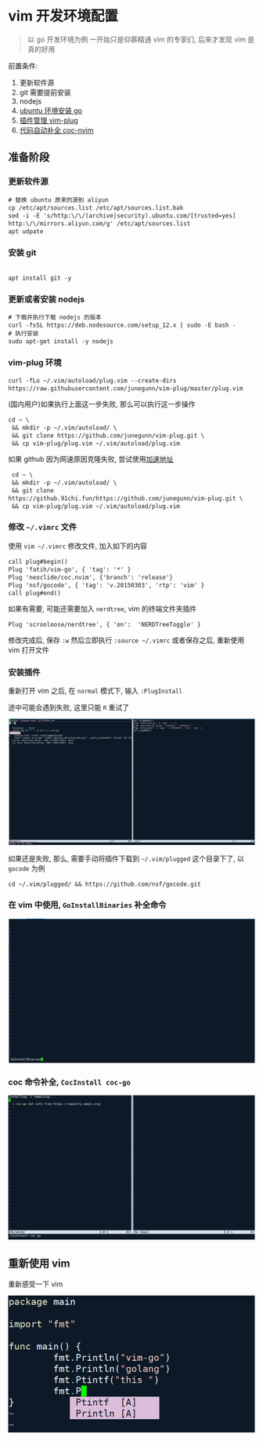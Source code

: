# vim 开发环境配置

> 以 go 开发环境为例
> 一开始只是仰慕精通 vim 的专家们, 后来才发现 vim 是真的好用

前置条件:

1. 更新软件源
2. git 需要提前安装
3. nodejs
4. [ubuntu 环境安装 go](https://github.com/golang/go/wiki/Ubuntu)
5. [插件管理 vim-plug](https://github.com/junegunn/vim-plug)
6. [代码自动补全 coc-nvim](https://github.com/neoclide/coc.nvim)

## 准备阶段

### 更新软件源

```shell
# 替换 ubuntu 原来的源到 aliyun
cp /etc/apt/sources.list /etc/apt/sources.list.bak
sed -i -E 's/http:\/\/(archive|security).ubuntu.com/[trusted=yes] http:\/\/mirrors.aliyun.com/g' /etc/apt/sources.list
apt udpate
```

### 安装 git

```shell

apt install git -y
```

### 更新或者安装 nodejs

```shell
# 下载并执行下载 nodejs 的版本
curl -fsSL https://deb.nodesource.com/setup_12.x | sudo -E bash -
# 执行安装
sudo apt-get install -y nodejs
```

### vim-plug 环境

```shell
curl -fLo ~/.vim/autoload/plug.vim --create-dirs https://raw.githubusercontent.com/junegunn/vim-plug/master/plug.vim
```

(国内用户)如果执行上面这一步失败, 那么可以执行这一步操作

```shell
cd ~ \
 && mkdir -p ~/.vim/autoload/ \
 && git clone https://github.com/junegunn/vim-plug.git \
 && cp vim-plug/plug.vim ~/.vim/autoload/plug.vim
```

如果 github 因为网速原因克隆失败, 尝试使用[加速地址](https://github.91chi.fun/https://github.com/junegunn/vim-plug.git)

```shell
 cd ~ \
 && mkdir -p ~/.vim/autoload/ \
 && git clone https://github.91chi.fun/https://github.com/junegunn/vim-plug.git \
 && cp vim-plug/plug.vim ~/.vim/autoload/plug.vim
```

### 修改 `~/.vimrc` 文件

使用 `vim ~/.vimrc` 修改文件, 加入如下的内容

```shell
call plug#begin()
Plug 'fatih/vim-go', { 'tag': '*' }
Plug 'neoclide/coc.nvim', {'branch': 'release'}
Plug 'nsf/gocode', { 'tag': 'v.20150303', 'rtp': 'vim' }
call plug#end()
```

如果有需要, 可能还需要加入 `nerdtree`, vim 的终端文件夹插件

```shell
Plug 'scrooloose/nerdtree', { 'on':  'NERDTreeToggle' }
```

修改完成后, 保存 `:w` 然后立即执行 `:source ~/.vimrc` 或者保存之后, 重新使用 vim 打开文件

### 安装插件

重新打开 vim 之后, 在 `normal` 模式下, 输入 `:PlugInstall`

途中可能会遇到失败, 这里只能 `R` 重试了

![R](resource/vim_2022-06-24_20-30-00.png)

如果还是失败, 那么, 需要手动将插件下载到 `~/.vim/plugged` 这个目录下了,
以 `gocode` 为例

```shell
cd ~/.vim/plugged/ && https://github.com/nsf/gocode.git
```

### 在 vim 中使用, `GoInstallBinaries` 补全命令

![执行 GoInstallBinaries安装命令](resource/2022-06-24_20-40-06.png)

### coc 命令补全, `CocInstall coc-go`

![CocInstall coc-go](resource/coc_go__2022-06-24_20-43-12.png)

## 重新使用 vim

重新感受一下 vim

![cc vim](resource/cc_2022-06-24_21-05-00.png)

